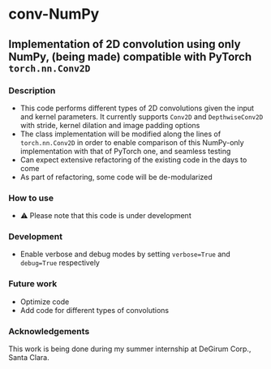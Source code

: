 # conv-NumPy
## Implementation of 2D convolution using only NumPy, (being made) compatible with PyTorch `torch.nn.Conv2D`

### Description
* This code performs different types of 2D convolutions given the input and kernel parameters. It currently supports `Conv2D` and `DepthwiseConv2D` with stride, kernel dilation and image padding options
* The class implementation will be modified along the lines of `torch.nn.Conv2D` in order to enable comparison of this NumPy-only implementation with that of PyTorch one, and seamless testing
* Can expect extensive refactoring of the existing code in the days to come
* As part of refactoring, some code will be de-modularized

### How to use
* :warning: Please note that this code is under development
<!-- * Create an instance of `Conv2D` or `DepthwiseConv2D` class with the following parameters: `inp_n`, `inp_c`, `inp_h`, `inp_w`, `ker_c`, `ker_h`, `ker_h`, `ker_w` and `num_ker`
* `stride`, `dilation` and `padding` are optional parameters with default values as follows: `stride = 1`, `dilation = 1` (no dilation) and `padding=0` (no padding)
* Call the methods `create_input_img()`, `create_kernels()` and `create_output()` in the order

### Specifics
* `create_input_img()` creates a random input of shape `[inp_n, inp_c, inp_h, inp_w]`
* `create_kernels()` creates random kernels of shape `[num_ker, ker_c, ker_h, ker_w]`
* `create_output()` performs the convolution and gives output of shape `[inp_n, num_ker, (inp_h + 2*padding - ker_h)/stride + 1, (inp_w + 2*padding - ker_w)/stride + 1]`, where `inp_h`, `inp_w` are updated based on `padding` and `ker_h`, `ker_w` are updated based on `dilation`
* Note that `ker_c = 1` and `inp_c = num_ker = out_c` always, for `DepthwiseConv2D` -->
### Development
* Enable verbose and debug modes by setting `verbose=True` and `debug=True` respectively

### Future work
* Optimize code
* Add code for different types of convolutions

### Acknowledgements
This work is being done during my summer internship at DeGirum Corp., Santa Clara.
